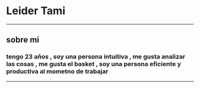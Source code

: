 # **Leider Tami**

***
## sobre mi

### tengo 23 años , soy una persona intuitiva , me gusta analizar las cosas , me gusta el basket , soy una persona eficiente y productiva al mometno de trabajar 

***


